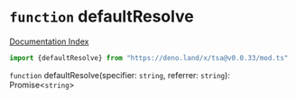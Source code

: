 # `function` defaultResolve

[Documentation Index](../README.md)

```ts
import {defaultResolve} from "https://deno.land/x/tsa@v0.0.33/mod.ts"
```

`function` defaultResolve(specifier: `string`, referrer: `string`): Promise\<`string`>

